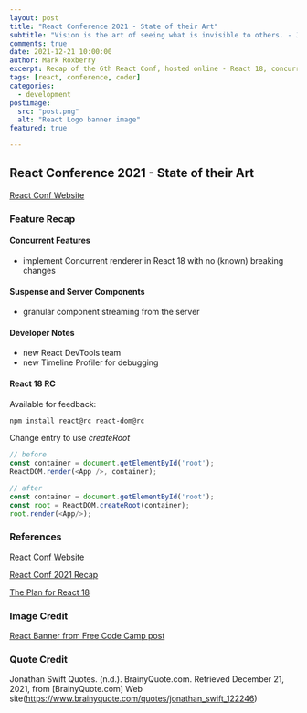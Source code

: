 ```yaml
---
layout: post
title: "React Conference 2021 - State of their Art"
subtitle: "Vision is the art of seeing what is invisible to others. - Jonathan Swift"
comments: true
date: 2021-12-21 10:00:00
author: Mark Roxberry
excerpt: Recap of the 6th React Conf, hosted online - React 18, concurrency, Suspense
tags: [react, conference, coder]
categories:
  - development
postimage:
  src: "post.png"
  alt: "React Logo banner image"
featured: true

---
```


## React Conference 2021 - State of their Art

[React Conf Website](https://conf.reactjs.org)

### Feature Recap

#### Concurrent Features

- implement Concurrent renderer in React 18 with no (known) breaking changes

#### Suspense and Server Components

- granular component streaming from the server

#### Developer Notes

- new React DevTools team
- new Timeline Profiler for debugging

#### React 18 RC

Available for feedback:

```bash
npm install react@rc react-dom@rc
```

Change entry to use *createRoot*

```javascript
// before
const container = document.getElementById('root');
ReactDOM.render(<App />, container);

// after
const container = document.getElementById('root');
const root = ReactDOM.createRoot(container);
root.render(<App/>);
```


### References

[React Conf Website](https://conf.reactjs.org)

[React Conf 2021 Recap](https://reactjs.org/blog/2021/12/17/react-conf-2021-recap.html)

[The Plan for React 18](https://reactjs.org/blog/2021/06/08/the-plan-for-react-18.html)

### Image Credit

[React Banner from Free Code Camp post](https://www.freecodecamp.org/news/crud-using-react-41d047224e26/)

### Quote Credit

Jonathan Swift Quotes. (n.d.). BrainyQuote.com. Retrieved December 21, 2021, from [BrainyQuote.com] Web site(https://www.brainyquote.com/quotes/jonathan_swift_122246)
